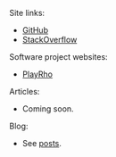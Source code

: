 Site links:
- [GitHub](https://github.com/louis-langholtz/)
- [StackOverflow](https://stackoverflow.com/users/7410358/louis-langholtz)

Software project websites:
- [PlayRho](PlayRho/)

Articles:
- Coming soon.

Blog:
- See [posts](_posts).
